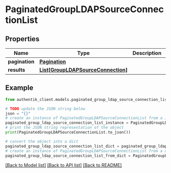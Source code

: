 # PaginatedGroupLDAPSourceConnectionList


## Properties

Name | Type | Description | Notes
------------ | ------------- | ------------- | -------------
**pagination** | [**Pagination**](Pagination.md) |  | 
**results** | [**List[GroupLDAPSourceConnection]**](GroupLDAPSourceConnection.md) |  | 

## Example

```python
from authentik_client.models.paginated_group_ldap_source_connection_list import PaginatedGroupLDAPSourceConnectionList

# TODO update the JSON string below
json = "{}"
# create an instance of PaginatedGroupLDAPSourceConnectionList from a JSON string
paginated_group_ldap_source_connection_list_instance = PaginatedGroupLDAPSourceConnectionList.from_json(json)
# print the JSON string representation of the object
print(PaginatedGroupLDAPSourceConnectionList.to_json())

# convert the object into a dict
paginated_group_ldap_source_connection_list_dict = paginated_group_ldap_source_connection_list_instance.to_dict()
# create an instance of PaginatedGroupLDAPSourceConnectionList from a dict
paginated_group_ldap_source_connection_list_from_dict = PaginatedGroupLDAPSourceConnectionList.from_dict(paginated_group_ldap_source_connection_list_dict)
```
[[Back to Model list]](../README.md#documentation-for-models) [[Back to API list]](../README.md#documentation-for-api-endpoints) [[Back to README]](../README.md)


